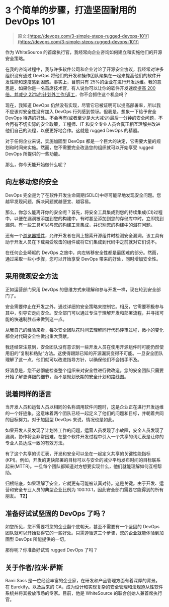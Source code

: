 # 3 个简单的步骤，打造坚固耐用的 DevOps 101

> 原文:[https://devops.com/3-simple-steps-rugged-devops-101/](https://devops.com/3-simple-steps-rugged-devops-101/)

作为 WhiteSource 的首席执行官，我经常向企业咨询如何建立和实施他们的开源安全策略。

在我的咨询过程中，我与许多软件公司和企业讨论了开源安全协议，我经常对许多组织没有通过 DevOps 将他们的开发和操作团队聚集在一起来提高他们的软件开发性能和速度感到困惑。事实上，目前只有 25%的企业在进行开发运维。我的意思是，如果你是一名首席技术官，有人说你可以让你的软件开发速度[提高 200 倍，并减少 22%的计划外工作/返工](https://puppet.com/resources/white-paper/2016-state-of-devops-report)，你不会抓住这个机会吗？

现在，我知道 DevOps 仍然没有实现，尽管它已被证明可以提高部署率，所以我不应该对安全性没有加入 DevOps 行列感到惊讶。但我是。想象一下给予安全 DevOps 待遇的好处。不会再有(或者至少是大大减少)最后一分钟的安全问题，不会再有不切实际的安全政策，工程师、IT 和安全专业人员会真正相互理解并改进他们自己的流程，以便更好地合作。这就是 rugged DevOps 的精髓。

对于任何企业来说，实施加固型 DevOps 都是一个巨大的决定，它需要大量的规划和时间来实施。然而，您不需要完全改造您的组织就可以开始享受 rugged DevOps 所提供的一些功能。

那么，你今天能开始做什么呢？

## 向左移动您的安全

DevOps 完全是为了在软件开发生命周期(SDLC)中尽可能早地发现安全问题。您越早发现问题，解决问题就越便宜、越容易。

那么，你怎么能离开你的安全呢？首先，将安全工具集成到您的持续集成(CI)过程中，以便在漏洞被添加到您的构建中，有时甚至添加到您的存储库中时，立即找到漏洞。有一些工具可以与您的构建工具集成，并识别您的构建中的潜在问题。

还有一个[浏览器插件](http://www.whitesourcesoftware.com/news/whitesources-new-selection-tool-helps-developers-choose-better-open-source-components/)，允许开发者在网上搜索开源组件时检测安全漏洞。该工具有助于开发人员在下载易受攻击的组件或将它们集成到代码中之前就对它们说不。

在任何企业崎岖的 DevOps 之旅中，向左转移安全性都是最困难的部分。然而，通过采取一些小步骤，您可以开始享受 DevOps 带来的好处，同时增加安全性。

## 采用微观安全方法

正如运营部门采用 DevOps 的思维方式来理解和参与开发一样，现在轮到安全部门了。

安全需要停止在开发之外，通过详细的安全策略来控制它。相反，它需要积极参与其中，引导它走向安全。安全部门可以通过专注于理解开发和部署流程，并寻找可能的快速制胜点来做到这一点。

从我自己的经验来看，每次安全团队花时间去理解同行代码评审过程，微小的变化都会对代码安全性做出重大贡献。

我还经常注意到，安全团队没有意识到一些开发人员在使用开源组件时可能仍然使用旧的“复制和粘贴”方法。这使得跟踪已知的开源漏洞变得不可能。一旦安全团队理解了这一点，他们就可以改进指导方针，以确保他们不会措手不及。

好消息是，您不必彻底检查整个组织来对安全性进行微改造。您的安全团队只需要开始了解更详细的细节，而不是规划长期的安全计划和路线图。

## 说着同样的语言

当开发人员和运营人员以相同的名称调用软件问题时，这是企业正在进行开发运维的一个好迹象。这意味着两个团队已经一起定义了他们的问题和目标，并朝着共同的目标努力。对于加固型 DevOps 来说，情况也是如此。

如果开发人员发现了计划外工作的问题，运营人员发现了小故障，安全人员发现了漏洞，协作将会非常困难。在整个软件开发过程中引入一个共享的词汇表是让你的专业人员达成一致的有效方法。

有了这个共享的词汇表，开发和安全可以坐在一起定义共享的关键性能指标(KPI)。例如，开发的更快部署的目标可以与安全的减少平均发布时间的目标联系起来(MTTR)。一旦每个团队都知道对方想要实现什么，他们就能理解如何互相帮助。

归根结底，如果理解了安全，它就更有可能被认真对待。这是关键。由于开发、运营和安全专业人员的典型企业比例为 100:10:1，因此安全部门需要它能得到的所有朋友。 **T2】**

## 准备好试试坚固的 DevOps 了吗？

如您所见，您不需要将您的企业翻个底朝天，甚至不需要有一个坚固的 DevOps 团队就可以开始获得它的一些好处。只需遵循这三个步骤，您的企业就能体验到加固型 DevOps 所能提供的一切。

那你呢？你准备好试驾 rugged DevOps 了吗？

## 关于作者/拉米·萨斯

Rami Sass 是一位经验丰富的企业家，在研发和产品管理方面有着深厚的背景。在 Eurekify。以及后来的 CA，成为设计和实现复杂的安全管理和法规遵从性软件系统并将其投放市场的专家。目前，他是 WhiteSource 的联合创始人兼首席执行官。